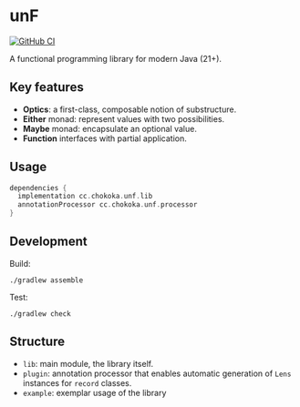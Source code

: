 # unF

[![GitHub CI](https://github.com/2bllw8/unf/actions/workflows/main.yml/badge.svg)](https://github.com/2bllw8/unf/actions/workflows/main.yml)
<!--
[![Maven Central](https://img.shields.io/maven-central/v/cc.chokoka/unf.lib)](https://search.maven.org/artifact/cc.chokoka/unf.lib)
-->

A functional programming library for modern Java (21+).

## Key features

- **Optics**: a first-class, composable notion of substructure.
- **Either** monad: represent values with two possibilities.
- **Maybe** monad: encapsulate an optional value.
- **Function** interfaces with partial application.

## Usage

```groovy
dependencies {
  implementation cc.chokoka.unf.lib
  annotationProcessor cc.chokoka.unf.processor
}
```

## Development

Build:

```shell
./gradlew assemble
```

Test:

```shell
./gradlew check
```

## Structure

- `lib`: main module, the library itself.
- `plugin`: annotation processor that enables automatic generation of `Lens`
  instances for `record` classes.
- `example`: exemplar usage of the library
